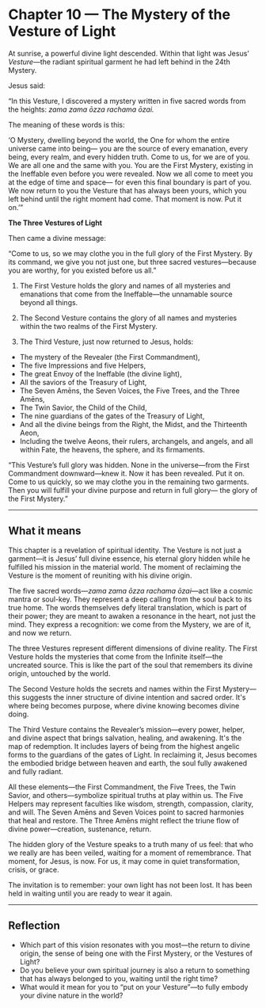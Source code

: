 # Chapter 10 — The Mystery of the Vesture of Light

At sunrise, a powerful divine light descended. Within that light was Jesus’ *Vesture*—the radiant spiritual garment he had left behind in the 24th Mystery.

Jesus said:

“In this Vesture, I discovered a mystery written in five sacred words from the heights:
*zama zama ōzza rachama ōzai.*

The meaning of these words is this:

‘O Mystery, dwelling beyond the world, the One for whom the entire universe came into being—
you are the source of every emanation, every being, every realm, and every hidden truth.
Come to us, for we are of you. We are all one and the same with you.
You are the First Mystery, existing in the Ineffable even before you were revealed.
Now we all come to meet you at the edge of time and space—
for even this final boundary is part of you.
We now return to you the Vesture that has always been yours,
which you left behind until the right moment had come.
That moment is now. Put it on.’”

**The Three Vestures of Light**

Then came a divine message:

“Come to us, so we may clothe you in the full glory of the First Mystery.
By its command, we give you not just one, but three sacred vestures—because you are worthy,
for you existed before us all.”

1. The First Vesture holds the glory and names of all mysteries and emanations that come from the Ineffable—the unnamable source beyond all things.

2. The Second Vesture contains the glory of all names and mysteries within the two realms of the First Mystery.

3. The Third Vesture, just now returned to Jesus, holds:

* The mystery of the Revealer (the First Commandment),
* The five Impressions and five Helpers,
* The great Envoy of the Ineffable (the divine light),
* All the saviors of the Treasury of Light,
* The Seven Amēns, the Seven Voices, the Five Trees, and the Three Amēns,
* The Twin Savior, the Child of the Child,
* The nine guardians of the gates of the Treasury of Light,
* And all the divine beings from the Right, the Midst, and the Thirteenth Aeon,
* Including the twelve Aeons, their rulers, archangels, and angels, and all within Fate, the heavens, the sphere, and its firmaments.

“This Vesture’s full glory was hidden. None in the universe—from the First Commandment downward—knew it.
Now it has been revealed. Put it on. Come to us quickly, so we may clothe you in the remaining two garments.
Then you will fulfill your divine purpose and return in full glory—
the glory of the First Mystery.”

---

## What it means

This chapter is a revelation of spiritual identity. The Vesture is not just a garment—it is Jesus’ full divine essence, his eternal glory hidden while he fulfilled his mission in the material world. The moment of reclaiming the Vesture is the moment of reuniting with his divine origin.

The five sacred words—*zama zama ōzza rachama ōzai*—act like a cosmic mantra or soul-key. They represent a deep calling from the soul back to its true home. The words themselves defy literal translation, which is part of their power; they are meant to awaken a resonance in the heart, not just the mind. They express a recognition: we come from the Mystery, we are of it, and now we return.

The three Vestures represent different dimensions of divine reality. The First Vesture holds the mysteries that come from the Infinite itself—the uncreated source. This is like the part of the soul that remembers its divine origin, untouched by the world.

The Second Vesture holds the secrets and names within the First Mystery—this suggests the inner structure of divine intention and sacred order. It's where being becomes purpose, where divine knowing becomes divine doing.

The Third Vesture contains the Revealer’s mission—every power, helper, and divine aspect that brings salvation, healing, and awakening. It's the map of redemption. It includes layers of being from the highest angelic forms to the guardians of the gates of Light. In reclaiming it, Jesus becomes the embodied bridge between heaven and earth, the soul fully awakened and fully radiant.

All these elements—the First Commandment, the Five Trees, the Twin Savior, and others—symbolize spiritual truths at play within us. The Five Helpers may represent faculties like wisdom, strength, compassion, clarity, and will. The Seven Amēns and Seven Voices point to sacred harmonies that heal and restore. The Three Amēns might reflect the triune flow of divine power—creation, sustenance, return.

The hidden glory of the Vesture speaks to a truth many of us feel: that who we really are has been veiled, waiting for a moment of remembrance. That moment, for Jesus, is now. For us, it may come in quiet transformation, crisis, or grace.

The invitation is to remember: your own light has not been lost. It has been held in waiting until you are ready to wear it again.

---

## Reflection

* Which part of this vision resonates with you most—the return to divine origin, the sense of being one with the First Mystery, or the Vestures of Light?
* Do you believe your own spiritual journey is also a return to something that has always belonged to you, waiting until the right time?
* What would it mean for you to “put on your Vesture”—to fully embody your divine nature in the world?
